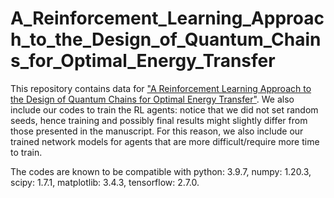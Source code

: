 # A_Reinforcement_Learning_Approach_to_the_Design_of_Quantum_Chains_for_Optimal_Energy_Transfer

This repository contains data for ["A Reinforcement Learning Approach to the Design of Quantum Chains for Optimal Energy
Transfer"](https://doi.org/10.48550/arXiv.2402.07561). 
We also include our codes to train the RL agents: notice that we did not set random seeds, hence training and possibly final results might slightly differ from those presented in the manuscript. For this reason, we also include our trained network models for agents that are more difficult/require more time to train.

The codes are known to be compatible with python: 3.9.7, numpy: 1.20.3, scipy: 1.7.1, matplotlib: 3.4.3, tensorflow: 2.7.0. 
